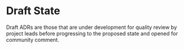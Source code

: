 # Draft State

Draft ADRs are those that are under development for quality review by project leads before progressing to the proposed state and opened for community comment.
